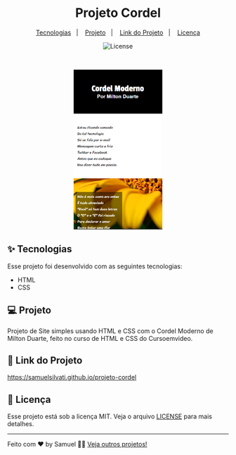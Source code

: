 <h1 align="center">
  Projeto Cordel
</h1>

<p align="center">
  <a href="#-tecnologias">Tecnologias</a>&nbsp;&nbsp;&nbsp;|&nbsp;&nbsp;&nbsp;
  <a href="#-projeto">Projeto</a>&nbsp;&nbsp;&nbsp;|&nbsp;&nbsp;&nbsp;
  <a href="#-link-do-projeto">Link do Projeto</a>&nbsp;&nbsp;&nbsp;|&nbsp;&nbsp;&nbsp;
  <a href="#-licença">Licença</a>
</p>

<p align="center">
  <img alt="License" src="https://img.shields.io/static/v1?label=license&message=MIT&color=8257E5&labelColor=000000">
</p>

<br>

<p align="center">
  <a href="https://samuelsilvati.github.io/projeto-cordel"><img alt="thumbnail" src="imagens/cordel2.png" width="40%"></a>
</p>

## ✨ Tecnologias

Esse projeto foi desenvolvido com as seguintes tecnologias:

- HTML
- CSS

## 💻 Projeto

Projeto de Site simples usando HTML e CSS com o Cordel Moderno de Milton Duarte, feito no curso de HTML e CSS do Cursoemvideo.

## 🚀 Link do Projeto

https://samuelsilvati.github.io/projeto-cordel


## 📄 Licença

Esse projeto está sob a licença MIT. Veja o arquivo [LICENSE](LICENSE) para mais detalhes.

---

Feito com ♥ by Samuel 👋🏻 [Veja outros projetos!](https://github.com/samuelsilvati?tab=repositories)

